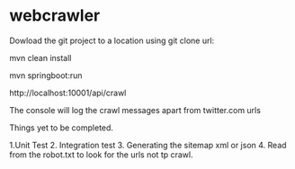 # webcrawler

Dowload the git project to a location using git clone url:


mvn clean install

mvn springboot:run

http://localhost:10001/api/crawl

The console will log the crawl messages apart from twitter.com urls

Things yet to be completed.

1.Unit Test
2. Integration test
3. Generating the sitemap xml or json
4. Read from the robot.txt to look for the urls not tp crawl.

